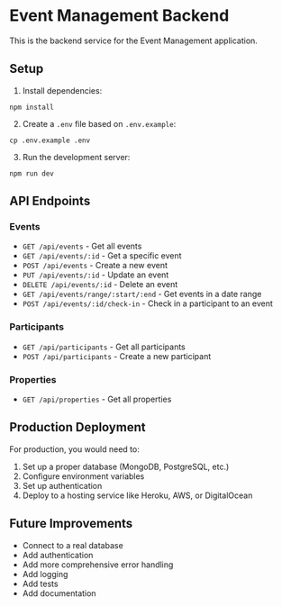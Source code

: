 
# Event Management Backend

This is the backend service for the Event Management application.

## Setup

1. Install dependencies:
```
npm install
```

2. Create a `.env` file based on `.env.example`:
```
cp .env.example .env
```

3. Run the development server:
```
npm run dev
```

## API Endpoints

### Events

- `GET /api/events` - Get all events
- `GET /api/events/:id` - Get a specific event
- `POST /api/events` - Create a new event
- `PUT /api/events/:id` - Update an event
- `DELETE /api/events/:id` - Delete an event
- `GET /api/events/range/:start/:end` - Get events in a date range
- `POST /api/events/:id/check-in` - Check in a participant to an event

### Participants

- `GET /api/participants` - Get all participants
- `POST /api/participants` - Create a new participant

### Properties

- `GET /api/properties` - Get all properties

## Production Deployment

For production, you would need to:

1. Set up a proper database (MongoDB, PostgreSQL, etc.)
2. Configure environment variables
3. Set up authentication
4. Deploy to a hosting service like Heroku, AWS, or DigitalOcean

## Future Improvements

- Connect to a real database
- Add authentication
- Add more comprehensive error handling
- Add logging
- Add tests
- Add documentation
